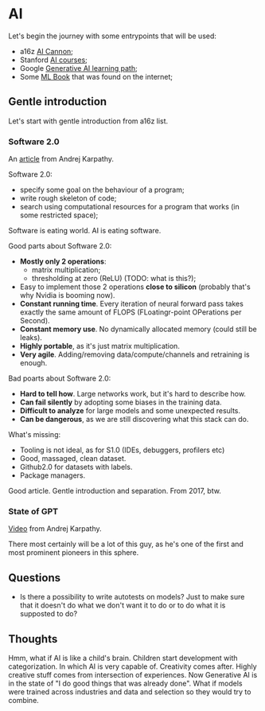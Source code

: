 # AI

Let's begin the journey with some entrypoints that will be used:

- a16z [AI Cannon][aicanon];
- Stanford [AI courses][stanfordai];
- Google [Generative AI learning path][googlegenaipath];
- Some [ML Book][mlbook] that was found on the internet;

## Gentle introduction

Let's start with gentle introduction from a16z list.

### Software 2.0

An [article][soft20] from Andrej Karpathy.

Software 2.0:

- specify some goal on the behaviour of a program;
- write rough skeleton of code;
- search using computational resources for a program that works (in some restricted space);

Software is eating world. AI is eating software.

Good parts about Software 2.0:

- **Mostly only 2 operations**:
  - matrix multiplication;
  - thresholding at zero (ReLU) (TODO: what is this?);
- Easy to implement those 2 operations **close to silicon**
  (probably that's why Nvidia is booming now).
- **Constant running time**.
  Every iteration of neural forward pass takes exactly the same amount of FLOPS
  (FLoatingr-point OPerations per Second).
- **Constant memory use**. No dynamically allocated memory (could still be leaks).
- **Highly portable**, as it's just matrix multiplication.
- **Very agile**. Adding/removing data/compute/channels and retraining is enough.

Bad poarts about Software 2.0:

- **Hard to tell how**. Large networks work, but it's hard to describe how.
- **Can fail silently** by adopting some biases in the training data.
- **Difficult to analyze** for large models and some unexpected results.
- **Can be dangerous**, as we are still discovering what this stack can do.

What's missing:

- Tooling is not ideal, as for S1.0 (IDEs, debuggers, profilers etc)
- Good, massaged, clean dataset.
- Github2.0 for datasets with labels.
- Package managers.

Good article. Gentle introduction and separation. From 2017, btw.

### State of GPT

[Video][stateofgpt] from Andrej Karpathy.

There most certainly will be a lot of this guy, as he's one of the first
and most prominent pioneers in this sphere.

## Questions

- Is there a possibility to write autotests on models?
  Just to make sure that it doesn't do what we don't want it to do
  or to do what it is supposted to do?

## Thoughts

Hmm, what if AI is like a child's brain.
Children start development with categorization. In which AI is very capable of.
Creativity comes after. Highly creative stuff comes from intersection of experiences.
Now Generative AI is in the state of "I do good things that was already done".
What if models were trained across industries and data and selection so they would try to combine.

[aicanon]: https://a16z.com/2023/05/25/ai-canon/
[stanfordai]: https://ai.stanford.edu/courses/
[googlegenaipath]: https://www.cloudskillsboost.google/paths/118
[soft20]: https://karpathy.medium.com/software-2-0-a64152b37c35
[mlbook]: https://smlbook.org/book/sml-book-draft-latest.pdf
[stateofgpt]: https://build.microsoft.com/en-US/sessions/db3f4859-cd30-4445-a0cd-553c3304f8e2
